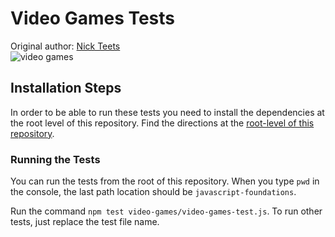 # Video Games Tests
Original author: [Nick Teets](https://github.com/nicktu12)  
![video games](https://media.giphy.com/media/94DBMnpVEbJLy/giphy.gif)  

## Installation Steps

In order to be able to run these tests you need to install the dependencies at the root level of this repository. Find the directions at the [root-level of this repository](https://github.com/turingschool-examples/javascript-foundations).

### Running the Tests

You can run the tests from the root of this repository. When you type `pwd` in the console, the last path location should be `javascript-foundations`.

Run the command `npm test video-games/video-games-test.js`. To run other tests, just replace the test file name.

